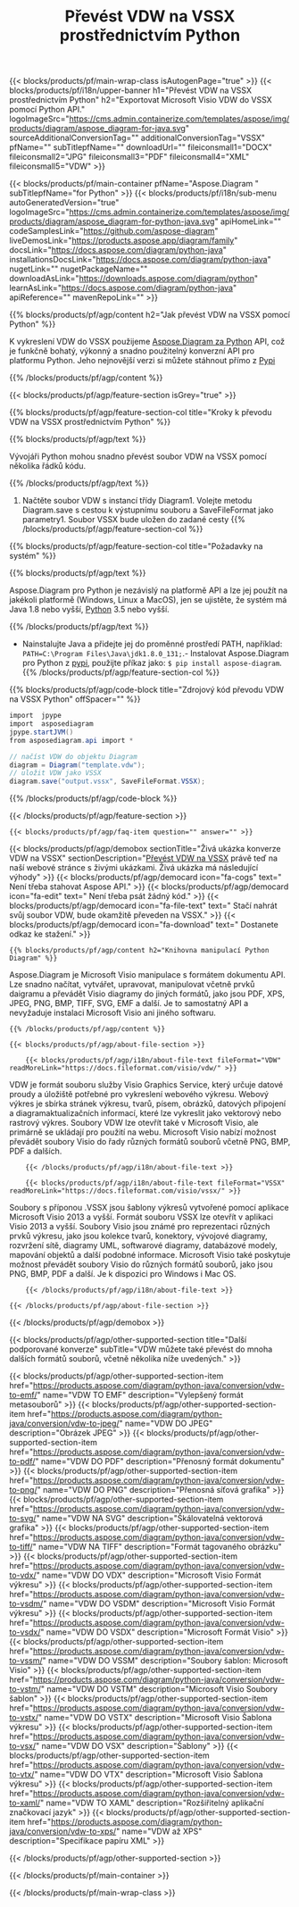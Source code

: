 ﻿---
title: Převést VDW na VSSX prostřednictvím Python 
weight: 1960
url: /cs/python-java/conversion/vdw-to-vssx/ 
description: Ukázkový konverzní kód Python pro formát VDW na soubor VSSX. Pomocí tohoto příkladu kódu převeďte VDW na VSSX v jakékoli aplikaci založené na Python.
---
{{< blocks/products/pf/main-wrap-class isAutogenPage="true" >}}
{{< blocks/products/pf/i18n/upper-banner h1="Převést VDW na VSSX prostřednictvím Python" h2="Exportovat Microsoft Visio VDW do VSSX pomocí Python API." logoImageSrc="https://cms.admin.containerize.com/templates/aspose/img/products/diagram/aspose_diagram-for-java.svg" sourceAdditionalConversionTag="" additionalConversionTag="VSSX" pfName="" subTitlepfName="" downloadUrl="" fileiconsmall1="DOCX" fileiconsmall2="JPG" fileiconsmall3="PDF" fileiconsmall4="XML" fileiconsmall5="VDW" >}}

{{< blocks/products/pf/main-container pfName="Aspose.Diagram " subTitlepfName="for Python" >}}
{{< blocks/products/pf/i18n/sub-menu autoGeneratedVersion="true" logoImageSrc="https://cms.admin.containerize.com/templates/aspose/img/products/diagram/aspose_diagram-for-python-java.svg" apiHomeLink="" codeSamplesLink="https://github.com/aspose-diagram" liveDemosLink="https://products.aspose.app/diagram/family" docsLink="https://docs.aspose.com/diagram/python-java" installationsDocsLink="https://docs.aspose.com/diagram/python-java" nugetLink="" nugetPackageName="" downloadAsLink="https://downloads.aspose.com/diagram/python" learnAsLink="https://docs.aspose.com/diagram/python-java" apiReference="" mavenRepoLink="" >}}

{{% blocks/products/pf/agp/content h2="Jak převést VDW na VSSX pomocí Python" %}}

 K vykreslení VDW do VSSX použijeme
 [Aspose.Diagram za Python](https://products.aspose.com/diagram/python-java/) 
 API, což je funkčně bohatý, výkonný a snadno použitelný konverzní API pro platformu Python. Jeho nejnovější verzi si můžete stáhnout přímo z
 [Pypi](https://pypi.org/project/aspose-diagram/) 

{{% /blocks/products/pf/agp/content %}}

{{< blocks/products/pf/agp/feature-section isGrey="true" >}}

{{% blocks/products/pf/agp/feature-section-col title="Kroky k převodu VDW na VSSX prostřednictvím Python" %}}

{{% blocks/products/pf/agp/text %}}

 Vývojáři Python mohou snadno převést soubor VDW na VSSX pomocí několika řádků kódu.

{{% /blocks/products/pf/agp/text %}}

1. Načtěte soubor VDW s instancí třídy Diagram1. Volejte metodu Diagram.save s cestou k výstupnímu souboru a SaveFileFormat jako parametry1. Soubor VSSX bude uložen do zadané cesty
{{% /blocks/products/pf/agp/feature-section-col %}}

{{% blocks/products/pf/agp/feature-section-col title="Požadavky na systém" %}}

{{% blocks/products/pf/agp/text %}}

 Aspose.Diagram pro Python je nezávislý na platformě API a lze jej použít na jakékoli platformě (Windows, Linux a MacOS), jen se ujistěte, že systém má Java 1.8 nebo vyšší, [Python](https://www.python.org/downloads/) 3.5 nebo vyšší. 
 
{{% /blocks/products/pf/agp/text %}}

- Nainstalujte Java a přidejte jej do proměnné prostředí PATH, například: <code>PATH=C:\Program Files\Java\jdk1.8.0_131;</code>.- Instalovat Aspose.Diagram pro Python z <a href="https://pypi.org/project/aspose-diagram/">pypi</a>, použijte příkaz jako: <code>$ pip install aspose-diagram</code>.
{{% /blocks/products/pf/agp/feature-section-col %}}

{{% blocks/products/pf/agp/code-block title="Zdrojový kód převodu VDW na VSSX Python" offSpacer="" %}}

```cs
import  jpype     
import  asposediagram     
jpype.startJVM() 
from asposediagram.api import *

// načíst VDW do objektu Diagram 
diagram = Diagram("template.vdw");
// uložit VDW jako VSSX 
diagram.save("output.vssx", SaveFileFormat.VSSX);   


```

{{% /blocks/products/pf/agp/code-block %}}

{{< /blocks/products/pf/agp/feature-section >}}

    {{< blocks/products/pf/agp/faq-item question="" answer="" >}}
 

<!-- aboutfile Starts -->

{{< blocks/products/pf/agp/demobox sectionTitle="Živá ukázka konverze VDW na VSSX" sectionDescription="[Převést VDW na VSSX](https://products.aspose.app/diagram/conversion/vdw-to-vssx) právě teď na naší webové stránce s živými ukázkami. Živá ukázka má následující výhody" >}}
        {{< blocks/products/pf/agp/democard icon="fa-cogs" text=" Není třeba stahovat Aspose API." >}}
        {{< blocks/products/pf/agp/democard icon="fa-edit" text=" Není třeba psát žádný kód." >}}
        {{< blocks/products/pf/agp/democard icon="fa-file-text" text=" Stačí nahrát svůj soubor VDW, bude okamžitě převeden na VSSX." >}}
        {{< blocks/products/pf/agp/democard icon="fa-download" text=" Dostanete odkaz ke stažení." >}}

    {{% blocks/products/pf/agp/content h2="Knihovna manipulací Python Diagram" %}}

 Aspose.Diagram je Microsoft Visio manipulace s formátem dokumentu API. Lze snadno načítat, vytvářet, upravovat, manipulovat včetně prvků daigramu a převádět Visio diagramy do jiných formátů, jako jsou PDF, XPS, JPEG, PNG, BMP, TIFF, SVG, EMF a další. Je to samostatný API a nevyžaduje instalaci Microsoft Visio ani jiného softwaru.  



    {{% /blocks/products/pf/agp/content %}}

    {{< blocks/products/pf/agp/about-file-section >}}

        {{< blocks/products/pf/agp/i18n/about-file-text fileFormat="VDW" readMoreLink="https://docs.fileformat.com/visio/vdw/" >}}

VDW je formát souboru služby Visio Graphics Service, který určuje datové proudy a úložiště potřebné pro vykreslení webového výkresu. Webový výkres je sbírka stránek výkresu, tvarů, písem, obrázků, datových připojení a diagramaktualizačních informací, které lze vykreslit jako vektorový nebo rastrový výkres. Soubory VDW lze otevřít také v Microsoft Visio, ale primárně se ukládají pro použití na webu. Microsoft Visio nabízí možnost převádět soubory Visio do řady různých formátů souborů včetně PNG, BMP, PDF a dalších.


        {{< /blocks/products/pf/agp/i18n/about-file-text >}}

        {{< blocks/products/pf/agp/i18n/about-file-text fileFormat="VSSX" readMoreLink="https://docs.fileformat.com/visio/vssx/" >}}

Soubory s příponou .VSSX jsou šablony výkresů vytvořené pomocí aplikace Microsoft Visio 2013 a vyšší. Formát souboru VSSX lze otevřít v aplikaci Visio 2013 a vyšší. Soubory Visio jsou známé pro reprezentaci různých prvků výkresu, jako jsou kolekce tvarů, konektory, vývojové diagramy, rozvržení sítě, diagramy UML, softwarové diagramy, databázové modely, mapování objektů a další podobné informace. Microsoft Visio také poskytuje možnost převádět soubory Visio do různých formátů souborů, jako jsou PNG, BMP, PDF a další. Je k dispozici pro Windows i Mac OS. 


        {{< /blocks/products/pf/agp/i18n/about-file-text >}}

    {{< /blocks/products/pf/agp/about-file-section >}}

{{< /blocks/products/pf/agp/demobox >}}

<!-- aboutfile Ends -->

{{< blocks/products/pf/agp/other-supported-section title="Další podporované konverze" subTitle="VDW můžete také převést do mnoha dalších formátů souborů, včetně několika níže uvedených." >}}

{{< blocks/products/pf/agp/other-supported-section-item href="https://products.aspose.com/diagram/python-java/conversion/vdw-to-emf/" name="VDW TO EMF" description="Vylepšený formát metasouborů" >}}
{{< blocks/products/pf/agp/other-supported-section-item href="https://products.aspose.com/diagram/python-java/conversion/vdw-to-jpeg/" name="VDW DO JPEG" description="Obrázek JPEG" >}}
{{< blocks/products/pf/agp/other-supported-section-item href="https://products.aspose.com/diagram/python-java/conversion/vdw-to-pdf/" name="VDW DO PDF" description="Přenosný formát dokumentu" >}}
{{< blocks/products/pf/agp/other-supported-section-item href="https://products.aspose.com/diagram/python-java/conversion/vdw-to-png/" name="VDW DO PNG" description="Přenosná síťová grafika" >}}
{{< blocks/products/pf/agp/other-supported-section-item href="https://products.aspose.com/diagram/python-java/conversion/vdw-to-svg/" name="VDW NA SVG" description="Škálovatelná vektorová grafika" >}}
{{< blocks/products/pf/agp/other-supported-section-item href="https://products.aspose.com/diagram/python-java/conversion/vdw-to-tiff/" name="VDW NA TIFF" description="Formát tagovaného obrázku" >}}
{{< blocks/products/pf/agp/other-supported-section-item href="https://products.aspose.com/diagram/python-java/conversion/vdw-to-vdx/" name="VDW DO VDX" description="Microsoft Visio Formát výkresu" >}}
{{< blocks/products/pf/agp/other-supported-section-item href="https://products.aspose.com/diagram/python-java/conversion/vdw-to-vsdm/" name="VDW DO VSDM" description="Microsoft Visio Formát výkresu" >}}
{{< blocks/products/pf/agp/other-supported-section-item href="https://products.aspose.com/diagram/python-java/conversion/vdw-to-vsdx/" name="VDW DO VSDX" description="Microsoft Formát Visio" >}}
{{< blocks/products/pf/agp/other-supported-section-item href="https://products.aspose.com/diagram/python-java/conversion/vdw-to-vssm/" name="VDW DO VSSM" description="Soubory šablon: Microsoft Visio" >}}
{{< blocks/products/pf/agp/other-supported-section-item href="https://products.aspose.com/diagram/python-java/conversion/vdw-to-vstm/" name="VDW DO VSTM" description="Microsoft Visio Soubory šablon" >}}
{{< blocks/products/pf/agp/other-supported-section-item href="https://products.aspose.com/diagram/python-java/conversion/vdw-to-vstx/" name="VDW DO VSTX" description="Microsoft Visio Šablona výkresu" >}}
{{< blocks/products/pf/agp/other-supported-section-item href="https://products.aspose.com/diagram/python-java/conversion/vdw-to-vsx/" name="VDW DO VSX" description="Šablony" >}}
{{< blocks/products/pf/agp/other-supported-section-item href="https://products.aspose.com/diagram/python-java/conversion/vdw-to-vtx/" name="VDW DO VTX" description="Microsoft Visio Šablona výkresu" >}}
{{< blocks/products/pf/agp/other-supported-section-item href="https://products.aspose.com/diagram/python-java/conversion/vdw-to-xaml/" name="VDW TO XAML" description="Rozšiřitelný aplikační značkovací jazyk" >}}
{{< blocks/products/pf/agp/other-supported-section-item href="https://products.aspose.com/diagram/python-java/conversion/vdw-to-xps/" name="VDW až XPS" description="Specifikace papíru XML" >}}

{{< /blocks/products/pf/agp/other-supported-section >}}

{{< /blocks/products/pf/main-container >}}
    
{{< /blocks/products/pf/main-wrap-class >}}